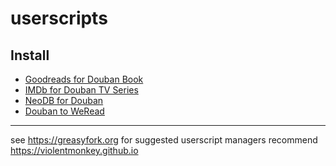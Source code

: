 # userscripts

## Install

- [Goodreads for Douban Book](https://raw.githubusercontent.com/kaiix/userscripts/master/douban-gr.user.js)
- [IMDb for Douban TV Series](https://raw.githubusercontent.com/kaiix/userscripts/main/douban-imdb.user.js)
- [NeoDB for Douban](https://raw.githubusercontent.com/kaiix/userscripts/main/douban-neodb.user.js)
- [Douban to WeRead](https://raw.githubusercontent.com/kaiix/userscripts/main/douban-weread.user.js)

---

see https://greasyfork.org for suggested userscript managers
recommend https://violentmonkey.github.io

